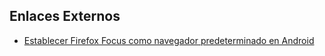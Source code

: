 ## Enlaces Externos

- [Establecer Firefox Focus como navegador predeterminado en Android](https://support.mozilla.org/es/kb/establece-firefox-focus-como-navegador-predeterminado-android)